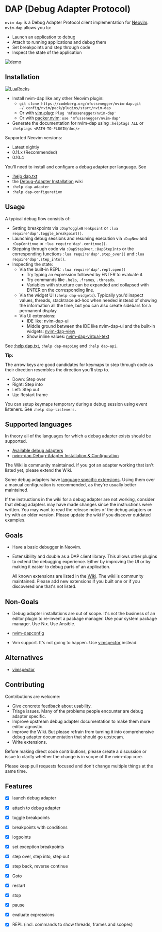 # DAP (Debug Adapter Protocol)

`nvim-dap` is a Debug Adapter Protocol client implementation for [Neovim][1].
`nvim-dap` allows you to:

- Launch an application to debug
- Attach to running applications and debug them
- Set breakpoints and step through code
- Inspect the state of the application

![demo][demo]

## Installation

[![LuaRocks](https://img.shields.io/luarocks/v/mfussenegger/nvim-dap?logo=lua&color=purple)](https://luarocks.org/modules/mfussenegger/nvim-dap)

- Install nvim-dap like any other Neovim plugin:
  - `git clone https://codeberg.org/mfussenegger/nvim-dap.git ~/.config/nvim/pack/plugins/start/nvim-dap`
  - Or with [vim-plug][11]: `Plug 'mfussenegger/nvim-dap'`
  - Or with [packer.nvim][12]: `use 'mfussenegger/nvim-dap'`
- Generate the documentation for nvim-dap using `:helptags ALL` or
  `:helptags <PATH-TO-PLUGIN/doc/>`

Supported Neovim versions:

- Latest nightly
- 0.11.x (Recommended)
- 0.10.4

You'll need to install and configure a debug adapter per language. See

- [:help dap.txt](doc/dap.txt)
- the [Debug-Adapter Installation][5] wiki
- `:help dap-adapter`
- `:help dap-configuration`

## Usage

A typical debug flow consists of:

- Setting breakpoints via `:DapToggleBreakpoint` or `:lua
  require'dap'.toggle_breakpoint()`.
- Launching debug sessions and resuming execution via `:DapNew` and
  `:DapContinue` or `:lua require'dap'.continue()`.
- Stepping through code via `:DapStepOver`, `:DapStepInto` or the corresponding
  functions `:lua require'dap'.step_over()` and `:lua
  require'dap'.step_into()`.
- Inspecting the state:
  - Via the built-in REPL: `:lua require'dap'.repl.open()`
    - Try typing an expression followed by ENTER to evaluate it.
    - Try commands like `.help`, `.frames`, `.threads`.
    - Variables with structure can be expanded and collapsed with ENTER on the
      corresponding line.
  - Via the widget UI (`:help dap-widgets`). Typically you'd inspect values,
    threads, stacktrace ad-hoc when needed instead of showing the information
    all the time, but you can also create sidebars for a permanent display
  - Via UI extensions:
    - IDE like: [nvim-dap-ui][15]
    - Middle ground between the IDE like nvim-dap-ui and the built-in widgets: [nvim-dap-view][nvim-dap-view]
    - Show inline values: [nvim-dap-virtual-text][7]

See [:help dap.txt](doc/dap.txt), `:help dap-mapping` and `:help dap-api`.

**Tip:**

The arrow keys are good candidates for keymaps to step through code as their
direction resembles the direction you'll step to.

- Down: Step over
- Right: Step into
- Left: Step out
- Up: Restart frame

You can setup keymaps temporary during a debug session using event listeners.
See `:help dap-listeners`.

## Supported languages

In theory all of the languages for which a debug adapter exists should be
supported.

- [Available debug adapters][13]
- [nvim-dap Debug-Adapter Installation & Configuration][5]

The Wiki is community maintained. If you got an adapter working that isn't
listed yet, please extend the Wiki.

Some debug adapters have [language specific
extensions](https://codeberg.org/mfussenegger/nvim-dap/wiki/Extensions#language-specific-extensions).
Using them over a manual configuration is recommended, as they're
usually better maintained.

If the instructions in the wiki for a debug adapter are not working, consider
that debug adapters may have made changes since the instructions were written.
You may want to read the release notes of the debug adapters or try with an
older version. Please update the wiki if you discover outdated examples.

## Goals

- Have a basic debugger in Neovim.
- Extensibility and double as a DAP client library. This allows other plugins
  to extend the debugging experience. Either by improving the UI or by making
  it easier to debug parts of an application.

  All known extensions are listed in the [Wiki][10]. The wiki is community
  maintained. Please add new extensions if you built one or if you discovered
  one that's not listed.

## Non-Goals

- Debug adapter installations are out of scope. It's not the business of an
  editor plugin to re-invent a package manager. Use your system package
  manager. Use Nix. Use Ansible.

- [nvim-dapconfig](https://github.com/nvim-lua/wishlist/issues/37#issuecomment-1023363686)

- Vim support. It's not going to happen. Use [vimspector][2] instead.

## Alternatives

- [vimspector][2]


## Contributing

Contributions are welcome:

- Give concrete feedback about usability.
- Triage issues. Many of the problems people encounter are debug
  adapter specific.
- Improve upstream debug adapter documentation to make them more editor
  agnostic.
- Improve the Wiki. But please refrain from turning it into comprehensive debug
  adapter documentation that should go upstream.
- Write extensions.

Before making direct code contributions, please create a discussion or issue to
clarify whether the change is in scope of the nvim-dap core.

Please keep pull requests focused and don't change multiple things at the same
time.

## Features

- [x] launch debug adapter
- [x] attach to debug adapter
- [x] toggle breakpoints
- [x] breakpoints with conditions
- [x] logpoints
- [x] set exception breakpoints
- [x] step over, step into, step out
- [x] step back, reverse continue
- [x] Goto
- [x] restart
- [x] stop
- [x] pause
- [x] evaluate expressions
- [x] REPL (incl. commands to show threads, frames and scopes)


[1]: https://neovim.io/
[2]: https://github.com/puremourning/vimspector
[5]: https://codeberg.org/mfussenegger/nvim-dap/wiki/Debug-Adapter-installation
[7]: https://github.com/theHamsta/nvim-dap-virtual-text
[8]: https://codeberg.org/mfussenegger/nvim-jdtls
[9]: https://codeberg.org/mfussenegger/nvim-dap-python
[10]: https://codeberg.org/mfussenegger/nvim-dap/wiki/Extensions
[11]: https://github.com/junegunn/vim-plug
[12]: https://github.com/wbthomason/packer.nvim
[13]: https://microsoft.github.io/debug-adapter-protocol/implementors/adapters/
[15]: https://github.com/rcarriga/nvim-dap-ui
[demo]: https://user-images.githubusercontent.com/38700/124292938-669a7100-db56-11eb-93b8-77b66994fc8a.gif
[nvim-dap-view]: https://github.com/igorlfs/nvim-dap-view
